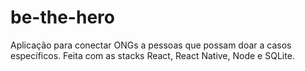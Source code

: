 # be-the-hero
Aplicação para conectar ONGs a pessoas que possam doar a casos específicos. Feita com as stacks React, React Native, Node e SQLite.
